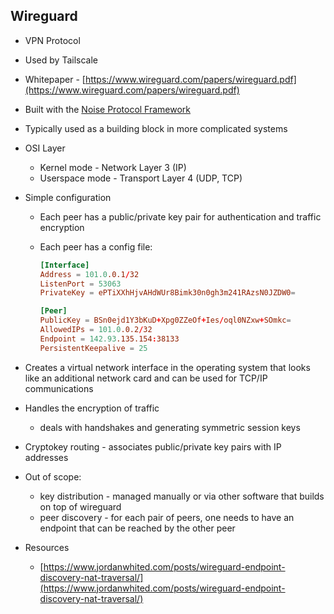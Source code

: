 ## Wireguard
- VPN Protocol
- Used by Tailscale
- Whitepaper - [https://www.wireguard.com/papers/wireguard.pdf](https://www.wireguard.com/papers/wireguard.pdf)
- Built with the  [Noise Protocol Framework](0204-noise) 
- Typically used as a building block in more complicated systems
- OSI Layer
  - Kernel mode - Network Layer 3 (IP)
  - Userspace mode - Transport Layer 4 (UDP, TCP)
- Simple configuration
    - Each peer has a public/private key pair for authentication and traffic encryption
    - Each peer has a config file:
        
        ```toml
        [Interface]
        Address = 101.0.0.1/32
        ListenPort = 53063
        PrivateKey = ePTiXXhHjvAHdWUr8Bimk30n0gh3m241RAzsN0JZDW0=
        
        [Peer]
        PublicKey = BSn0ejd1Y3bKuD+Xpg0ZZeOf+Ies/oql0NZxw+SOmkc=
        AllowedIPs = 101.0.0.2/32
        Endpoint = 142.93.135.154:38133
        PersistentKeepalive = 25
        ```
        
- Creates a virtual network interface in the operating system that looks like an additional network card and can be used for TCP/IP communications
- Handles the encryption of traffic
    - deals with handshakes and generating symmetric session keys
- Cryptokey routing - associates public/private key pairs with IP addresses
- Out of scope:
    - key distribution - managed manually or via other software that builds on top of wireguard
    - peer discovery - for each pair of peers, one needs to have an endpoint that can be reached by the other peer
- Resources
    - [https://www.jordanwhited.com/posts/wireguard-endpoint-discovery-nat-traversal/](https://www.jordanwhited.com/posts/wireguard-endpoint-discovery-nat-traversal/)